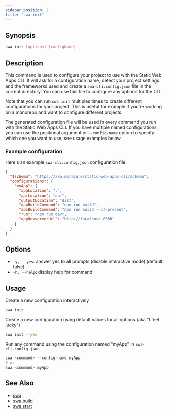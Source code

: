 ```yaml
---
sidebar_position: 2
title: "swa init"
---
```


## Synopsis

```bash
swa init [options] [configName]
```

## Description

This command is used to configure your project to use with the Static Web Apps CLI.
It will ask for a configuration name, detect your project settings and the frameworks used and create a `swa-cli.config.json` file in the current directory.
You can use this file to configure any options for the CLI.

Note that you can run `swa init` multiples times to create different configurations for your project. This is useful for example if you're working on a monorepo and want to configure different projects.

The generated configuration file will be used in every command you run with the Static Web Apps CLI.
If you have multiple named configurations, you can use the positional argument or `--config-name` option to specify which one you want to use, see usage examples below.

### Example configuration

Here's an example `swa-cli.config.json` configuration file:

```json
{
  "$schema": "https://aka.ms/azure/static-web-apps-cli/schema",
  "configurations": {
    "myApp": {
      "appLocation": ".",
      "apiLocation": "api",
      "outputLocation": "dist",
      "appBuildCommand": "npm run build",
      "apiBuildCommand": "npm run build --if-present",
      "run": "npm run dev",
      "appDevserverUrl": "http://localhost:8080"
    }
  }
}
```

## Options

- `-y, --yes`: answer yes to all prompts (disable interactive mode) (default: false)
- `-h, --help`: display help for command

## Usage

Create a new configuration interactively

```bash
swa init
```

Create a new configuration using default values for all options (aka "I feel lucky")

```bash
swa init --yes
```

Run any command using the configuration named "myApp" in `swa-cli.config.json`

```bash
swa <command> --config-name myApp
# or
swa <command> myApp
```

## See Also

- [swa](swa)
- [swa build](swa-build)
- [swa start](swa-start)
